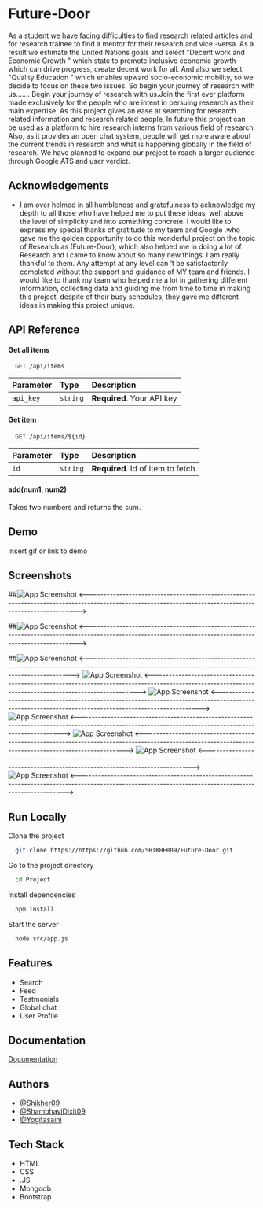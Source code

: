 
# Future-Door
As a student we have facing difficulties to find research related articles and for research trainee to find a mentor for their research and vice -versa.
As a result we estimate the United Nations goals and select "Decent work and Economic Growth " which state to promote inclusive economic growth which can drive progress,  create decent work for all. And also we select "Quality Education " which  enables upward socio-economic mobility,  so we decide to focus on these two issues. So begin your journey of research with us.......
Begin your journey of research with us.Join the first ever platform made exclusively for the people who are intent in persuing research as their main expertise.
As this project gives an ease at searching for research related information and research related people, In future this project can be used as a platform to hire research interns from various field of research. Also, as it provides an open chat system, people will get more aware about the current trends in research and what is happening globally in the field of research. We have planned to expand our project to reach a larger audience through Google ATS and user verdict.


## Acknowledgements

 - I am over helmed in all humbleness and gratefulness to acknowledge my depth to all those who have helped me to put these ideas, well above the level of simplicity and into something concrete.
I would like to express my special thanks of gratitude to my team and Google .who gave me the golden opportunity to do this wonderful project on the topic of Research as (Future-Door), which also helped me in doing a lot of Research and i came to know about so many new things. I am really thankful to them.
Any attempt at any level can ‘t be satisfactorily completed without the support and guidance of MY team and friends.
I would like to thank my team who helped me a lot in gathering different information, collecting data and guiding me from time to time in making this project, despite of their busy schedules, they gave me different ideas in making this project unique.



## API Reference

#### Get all items

```http
  GET /api/items
```

| Parameter | Type     | Description                |
| :-------- | :------- | :------------------------- |
| `api_key` | `string` | **Required**. Your API key |

#### Get item

```http
  GET /api/items/${id}
```

| Parameter | Type     | Description                       |
| :-------- | :------- | :-------------------------------- |
| `id`      | `string` | **Required**. Id of item to fetch |

#### add(num1, num2)

Takes two numbers and returns the sum.


## Demo

Insert gif or link to demo


## Screenshots

##![App Screenshot](./img/home.png)
<--------------------------------------------------------------------------------------------------------------------------------------------------------->

##![App Screenshot](./img/Signup.png)
<--------------------------------------------------------------------------------------------------------------------------------------------------------->

##![App Screenshot](./img/Feed.png)
<------------------------------------------------------------------------------------------------------------------------------------------------------->
![App Screenshot](./img/before_Search.png)
<------------------------------------------------------------------------------------------------------------------------------------------------------->
![App Screenshot](./img/after_Search.png)
<------------------------------------------------------------------------------------------------------------------------------------------------------>
![App Screenshot](./img/profile1.png)
<------------------------------------------------------------------------------------------------------------------------------------------------------>
![App Screenshot](./img/profile2.png)
<------------------------------------------------------------------------------------------------------------------------------------------------------>
![App Screenshot](./img/globalchat.png)
<------------------------------------------------------------------------------------------------------------------------------------------------------->
![App Screenshot](./img/developers.png)
<------------------------------------------------------------------------------------------------------------------------------------------------------->

## Run Locally

Clone the project

```bash
  git clone https://https://github.com/SHIKHER09/Future-Door.git
```

Go to the project directory

```bash
  cd Project
```

Install dependencies

```bash
  npm install
```

Start the server

```bash
  node src/app.js
```


## Features


- Search
- Feed
- Testmonials
- Global chat
- User Profile



## Documentation

[Documentation](https://docs.google.com/document/d/1VfEn6LGgmd2CRSP0CbPrJqMmTQakZ9uT0iLXRZtJGxE/edit?usp=sharing)


## Authors

- [@Shikher09](https://github.com/SHIKHER09)
- [@ShambhaviDixit09](https://github.com/ShambhaviDixit09)
- [@Yogitasaini](https://github.com/yogitasaini)


## Tech Stack

- HTML 
- CSS
- .JS
- Mongodb
- Bootstrap


